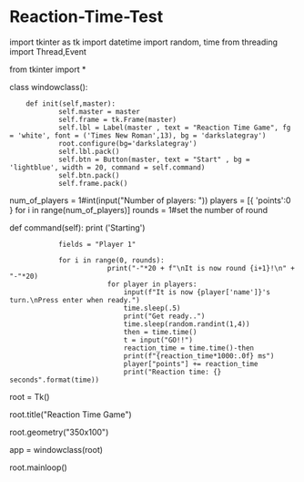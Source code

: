 # Reaction-Time-Test
import tkinter as tk
import datetime
import random, time
from threading import Thread,Event

from tkinter import *

class windowclass():

        def init(self,master):
                self.master = master
                self.frame = tk.Frame(master)
                self.lbl = Label(master , text = "Reaction Time Game", fg = 'white', font = ('Times New Roman',13), bg = 'darkslategray')
                root.configure(bg='darkslategray')
                self.lbl.pack()
                self.btn = Button(master, text = "Start" , bg = 'lightblue', width = 20, command = self.command)
                self.btn.pack()
                self.frame.pack()

num_of_players = 1#int(input("Number of players: "))
players = [{
        'points':0
        } for i in range(num_of_players)]
rounds = 1#set the number of round

def command(self):
                print ('Starting')

                fields = "Player 1"

                for i in range(0, rounds):
                            print("-"*20 + f"\nIt is now round {i+1}!\n" + "-"*20)
                            for player in players:
                                input(f"It is now {player['name']}'s turn.\nPress enter when ready.")
                                time.sleep(.5)
                                print("Get ready..")
                                time.sleep(random.randint(1,4))
                                then = time.time()
                                t = input("GO!!")
                                reaction_time = time.time()-then
                                print(f"{reaction_time*1000:.0f} ms")
                                player["points"] += reaction_time
                                print("Reaction time: {} seconds".format(time))


root = Tk()

root.title("Reaction Time Game")

root.geometry("350x100")

app = windowclass(root)

root.mainloop()
